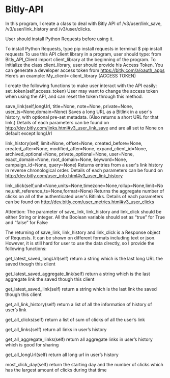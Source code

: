 # Bitly-API
In this program, I create a class to deal with Bitly API of /v3/user/link_save, /v3/user/link_history and /v3/user/clicks. 

User should install Python Requests before using it.

To install Python Requests, type pip install requests in terminal
$ pip install requests
To use this API client library in a program, user should type: 
from Bitly_API_Client import client_library
at the beginning of the program.
To initialize the class client_library, user should provide his Access Token. You can generate a developer access token from https://bitly.com/a/oauth_apps
Here’s an example:
My_client= client_library (ACCESS TOKEN)

I create the following functions to make user interact with the API easily:
set_token(self,access_token)
User may want to change the access token when using the API, and can reset the token through this method.

save_link(self,longUrl, title=None, note=None, private=None, 
user_ts=None,domain=None)
Saves a long URL as a Bitlink in a user's history, with optional pre-set metadata. (Also returns a short URL for that link.)
Details of each parameters can be found on http://dev.bitly.com/links.html#v3_user_link_save and are all set to None on default except longUrl


link_history(self, limit=None, offset=None, created_before=None, created_after=None, modified_after=None, expand_client_id=None, archived_optional=None, private_optional=None, user=None, exact_domain=None, root_domain=None, keyword=None, campaign_id=None, query=None)
Returns entries from a user's link history in reverse chronological order.
Details of each parameters can be found on http://dev.bitly.com/user_info.html#v3_user_link_history


link_click(self,unit=None,units=None,timezone=None,rollup=None,limit=None,unit_reference_ts=None,format=None)
Returns the aggregate number of clicks on all of the authenticated user's Bitlinks.
Details of each parameters can be found on http://dev.bitly.com/user_metrics.html#v3_user_clicks

Attention: The parameter of save_link, link_history and link_click should be either String or integer. All the Boolean variable should set as “true” for True and “false” for False

The returning of save_link, link_history and link_click is a Response object of Requests. It can be shown on different formats including text or json. However, it is still hard for user to use the data directly, so I provide the following functions:


get_latest_saved_longUrl(self)
return a string which is the last long URL the saved though this client

get_latest_saved_aggregate_link(self)
return a string which is the last aggregate link the saved though this client


get_latest_saved_link(self)
return a string which is the last link the saved though this client

get_all_link_history(self)
return a list of all the information of history of user’s link

get_all_clicks(self)
return a list of sum of clicks of all the user’s link

get_all_links(self)
return all links in user’s history

get_all_aggregate_links(self)
return all aggregate links in user’s history which is good for sharing

get_all_longUrl(self)
return all long url in user’s history

most_click_day(self)
return the starting day and the number of clicks which has the largest amount of clicks during that time
